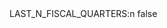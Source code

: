 <?xml version="1.0" encoding="UTF-8"?>
<CustomMetadata xmlns="http://soap.sforce.com/2006/04/metadata">
    <label>LAST_N_FISCAL_QUARTERS:n</label>
    <protected>false</protected>
</CustomMetadata>
